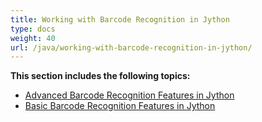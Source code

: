 ```yaml
---
title: Working with Barcode Recognition in Jython
type: docs
weight: 40
url: /java/working-with-barcode-recognition-in-jython/
---
```


**This section includes the following topics:**

- [Advanced Barcode Recognition Features in Jython](/barcode/java/advanced-barcode-recognition-features-in-jython/)
- [Basic Barcode Recognition Features in Jython](/barcode/java/basic-barcode-recognition-features-in-jython/)
